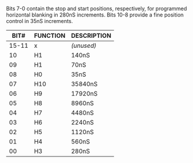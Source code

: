 Bits 7-0 contain the stop and start positions,
respectively, for programmed horizontal blanking in
280nS increments. Bits 10-8 provide a fine position
control in 35nS increments.



| BIT#  | FUNCTION | DESCRIPTION  |
|---|---|---|
| 15-11 |  x       | _(unused)_     |
| 10    |  H1      | 140nS        |
| 09    |  H1      | 70nS         |
| 08    |  H0      | 35nS         |
| 07    |  H10     | 35840nS      |
| 06    |  H9      | 17920nS      |
| 05    |  H8      | 8960nS       |
| 04    |  H7      | 4480nS       |
| 03    |  H6      | 2240nS       |
| 02    |  H5      | 1120nS       |
| 01    |  H4      | 560nS        |
| 00    |  H3      | 280nS        |